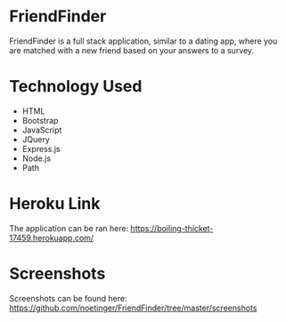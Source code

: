 # FriendFinder
FriendFinder is a full stack application, similar to a dating app, where you are matched with a new friend based on your answers to a survey.

# Technology Used
* HTML
* Bootstrap
* JavaScript
* JQuery
* Express.js
* Node.js
* Path

# Heroku Link
The application can be ran here: https://boiling-thicket-17459.herokuapp.com/ 

# Screenshots
Screenshots can be found here: https://github.com/noetinger/FriendFinder/tree/master/screenshots